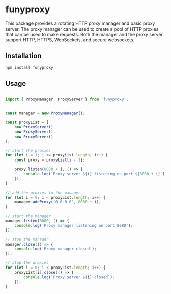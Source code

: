 # funyproxy 

This package provides a rotating HTTP proxy manager and basic proxy server. The proxy manager can be used to create a pool of HTTP proxies that can be used to make requests. Both the manager and the proxy server support HTTP, HTTPS, WebSockets, and secure websockets.

## Installation

```bash
npm install funyproxy
```

## Usage
```typescript

import { ProxyManager, ProxyServer } from 'funyproxy';


const manager = new ProxyManager();

const proxyList = [
    new ProxyServer(),
    new ProxyServer(),
    new ProxyServer()
];

// start the proxies
for (let i = 1; i <= proxyList.length; i++) {
    const proxy = proxyList[i - 1];

    proxy.listen(8080 + i, () => {
        console.log(`Proxy server ${i} listening on port ${8080 + i}`);
    });
}

// add the proxies to the manager
for (let i = 0; i < proxyList.length; i++) {
    manager.addProxy('0.0.0.0', 8080 + i);
}

// start the manager
manager.listen(8080, () => {
    console.log('Proxy manager listening on port 8080');
});

// stop the manager
manager.close(() => {
    console.log('Proxy manager closed');
});

// stop the proxies
for (let i = 0; i < proxyList.length; i++) {
    proxyList[i].close(() => {
        console.log(`Proxy server ${i} closed`);
    });
}
```


